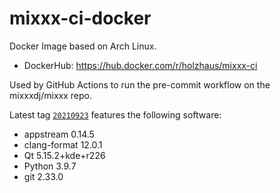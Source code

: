 # mixxx-ci-docker

Docker Image based on Arch Linux.

- DockerHub: https://hub.docker.com/r/holzhaus/mixxx-ci

Used by GitHub Actions to run the pre-commit workflow on the mixxxdj/mixxx repo.

Latest tag [`20210923`](https://hub.docker.com/layers/holzhaus/mixxx-ci/20210923/images/sha256-606088f45eaf726117200bc06caea67c5e494754c78c0afcf64633e6b60e00bf) features the following software:

- appstream 0.14.5
- clang-format 12.0.1
- Qt 5.15.2+kde+r226
- Python 3.9.7
- git 2.33.0
